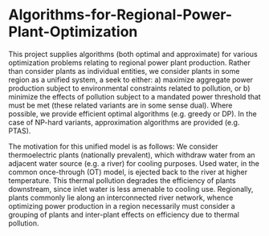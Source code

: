 # Algorithms-for-Regional-Power-Plant-Optimization

This project supplies algorithms (both optimal and approximate) for various optimization problems relating to regional power plant production. Rather than consider plants as individual entities, we consider plants in some region as a unified system, a seek to either: a) maximize aggregate power production subject to environmental constraints related to pollution, or b) minimize the effects of pollution subject to a mandated power threshold that must be met (these related variants are in some sense dual). Where possible, we provide efficient optimal algorithms (e.g. greedy or DP). In the case of NP-hard variants, approximation algorithms are provided (e.g. PTAS).

The motivation for this unified model is as follows: We consider thermoelectric plants (nationally prevalent), which withdraw water from an adjacent water source (e.g. a river) for cooling purposes. Used water, in the common once-through (OT) model, is ejected back to the river at higher temperature. This thermal pollution degrades the efficiency of plants downstream, since inlet water is less amenable to cooling use. Regionally, plants commonly lie along an interconnected river network, whence optimizing power production in a region necessarily must consider a grouping of plants and inter-plant effects on efficiency due to thermal pollution.
